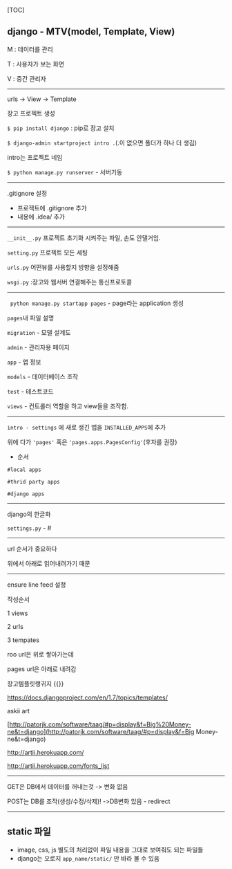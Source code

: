 

[TOC]

## django - MTV(model, Template, View)

M : 데이터를 관리

T : 사용자가 보는 화면

V :  중간 관리자

---

urls -> View -> Template 

장고 프로젝트 생성

`$ pip install django` : pip로 장고 설치

`$ django-admin startproject intro .`(.이 없으면 폴더가 하나 더 생김)

intro는 프로젝트 네임



`$ python manage.py runserver` - 서버기동

---

.gitignore 설정

* 프로젝트에 .gitignore 추가
* 내용에 .idea/ 추가

----

`__init__.py`  프로젝트 초기화 시켜주는 파일, 손도 안댈거임.

`setting.py` 프로젝트 모든 세팅

`urls.py` 어떤뷰를 사용할지 방향을 설정해줌

`wsgi.py` :장고와 웹서버 연결해주는 통신프로토콜

---

` python manage.py startapp pages` - page라는 application 생성

`pages`내 파일 설명

`migration` - 모델 설계도

`admin` - 관리자용 페이지

`app` - 앱 정보

`models` -  데이터베이스 조작

`test` - 테스트코드

`views` - 컨트롤러 역할을 하고 view들을 조작함.

---

`intro - settings` 에 새로 생긴 앱을 `INSTALLED_APPS`에 추가 

위에 다가 `'pages'` 혹은 `'pages.apps.PagesConfig'`(후자를 권장)

* 순서

```
#local apps

#thrid party apps

#django apps
```

----

django의 한글화

`settings.py` - #



----

url 순서가 중요하다

위에서 아래로 읽어내려가기 때문





----

ensure line feed 설정

작성순서

1 views

2 urls

3 tempates

roo url은 위로 쌓아가는데

pages url은 아래로 내려감

장고템플릿랭귀지 {{}}

<https://docs.djangoproject.com/en/1.7/topics/templates/>

askii art

[http://patorjk.com/software/taag/#p=display&f=Big%20Money-ne&t=django](http://patorjk.com/software/taag/#p=display&f=Big Money-ne&t=django)

<http://artii.herokuapp.com/>

<http://artii.herokuapp.com/fonts_list>



----

GET은 DB에서 데이터를 꺼내는것 -> 변화 없음

POST는 DB를 조작(생성/수정/삭제)! ->DB변화 있음 - redirect



---

## static 파일

- image, css, js 별도의 처리없이 파일 내용을 그대로 보여줘도 되는 파일들
- django는 오로지 `app_name/static/` 만 바라 볼 수 있음